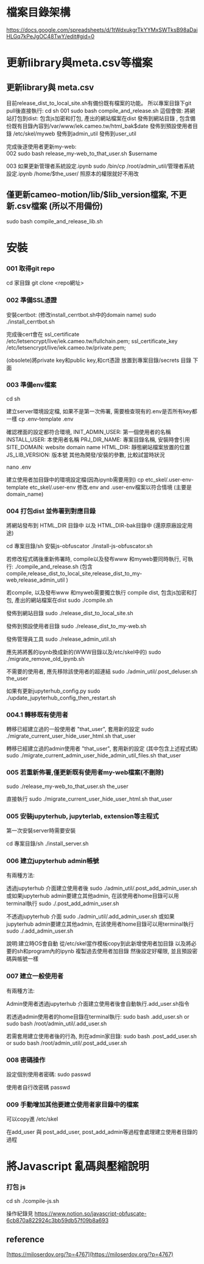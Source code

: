 # 檔案目錄架構
https://docs.google.com/spreadsheets/d/1tWdxukgrTkYYMxSWTksB98aDaiHLGq7kPeJgOC48TwY/edit#gid=0

# 更新library與meta.csv等檔案 

## 更新library與 meta.csv
目前release_dist_to_local_site.sh有備份既有檔案的功能。 
所以專案目錄下git pull後直接執行: 
cd sh 
001 sudo bash compile_and_release.sh 
這個會做: 
將網站打包到dist: 包含js加密和打包, 產出的網站檔案在dist 
發佈到網站目錄 , 包含備份既有目錄內容到/var/www/iek.cameo.tw/html_bak$date
發佈到預設使用者目錄 /etc/skel/myweb
發佈到admin_util 
發佈到user_util 

完成後逐使用者更新my-web:  
002 sudo bash release_my-web_to_that_user.sh $username

003 如果更新管理者系統設定.ipynb 
sudo /bin/cp /root/admin_util/管理者系統設定.ipynb /home/$the_user/ 
照原本的權限就好不用改

## 僅更新cameo-motion/lib/$lib_version檔案, 不更新.csv檔案 (所以不用備份) 
sudo bash compile_and_release_lib.sh 

# 安裝
### 001 取得git repo
cd 家目錄
git clone <repo網址> 

### 002 準備SSL憑證
安裝certbot:
(修改install_cerrtbot.sh中的domain name)
sudo ./install_cerrtbot.sh

完成後cert會在
ssl_certificate /etc/letsencrypt/live/iek.cameo.tw/fullchain.pem;
ssl_certificate_key /etc/letsencrypt/live/iek.cameo.tw/private.pem;

(obsolete)將private key和public key,和crt憑證 放置到專案目錄/secrets 目錄 下面

### 003 準備env檔案

cd sh

建立server環境設定檔, 如果不是第一次佈署, 需要檢查現有的.env是否所有key都一樣
cp .env-template .env

確認裡面的設定都符合環境, 
INIT_ADMIN_USER: 第一個使用者的名稱
INSTALL_USER: 本使用者名稱
PRJ_DIR_NAME: 專案目錄名稱, 安裝時會引用
SITE_DOMAIN: website domain name
HTML_DIR: 靜態網站檔案放置的位置
JS_LIB_VERSION: 版本號
其他為開發/安裝的參數, 比較試當時狀況

nano .env


建立使用者加目錄中的環境設定檔(因為ipynb需要用到)
cp etc_skel/.user-env-template etc_skel/.user-env
修改.env and .user-env檔案以符合情境 (主要是domain_name)


### 004 打包dist 並佈署到對應目錄
將網站發布到 HTML_DIR 目錄中
以及 HTML_DIR-bak目錄中 (還原原廠設定用途)

cd 專案目錄/sh 
安裝js-obfuscator
./install-js-obfuscator.sh

若修改程式碼後重新佈署時, compile以及發布www 和myweb要同時執行, 可執行:
./compile_and_release.sh 
(包含 compile,release_dist_to_local_site,release_dist_to_my-web,release_admin_util )


若compile, 以及發布www 和myweb需要獨立執行
compile dist, 包含js加密和打包, 產出的網站檔案在dist
sudo ./compile.sh

發佈到網站目錄
sudo ./release_dist_to_local_site.sh

發佈到預設使用者目錄
sudo ./release_dist_to_my-web.sh

發佈管理員工具
sudo ./release_admin_util.sh

應先將將舊的ipynb換成新的(WWW目錄以及/etc/skel中的)
sudo ./migrate_remove_old_ipynb.sh


不需要的使用者, 應先移除該使用者的超連結
sudo ./admin_util/.post_deluser.sh the_user

如果有更新jupyterhub_config.py
sudo ./update_jupyterhub_config_then_restart.sh

### 004.1 轉移既有使用者

轉移已經建立過的一般使用者 "that_user", 套用新的設定
sudo ./migrate_current_user_hide_user_html.sh that_user

轉移已經建立過的admin使用者 "that_user", 套用新的設定 (其中包含上述程式碼)
sudo ./migrate_current_admin_user_hide_admin_util_files.sh that_user


### 005 若重新佈署,僅更新既有使用者my-web檔案(不刪除)
sudo ./release_my-web_to_that_user.sh the_user

直接執行
sudo ./migrate_current_user_hide_user_html.sh that_user



### 005 安裝jupyterhub, jupyterlab, extension等主程式
第一次安裝server時需要安裝

cd 專案目錄/sh 
./install_server.sh

### 006 建立jupyterhub admin帳號
有兩種方法:

透過jupyterhub 介面建立使用者後
sudo ./admin_util/.post_add_admin_user.sh <username>
或如果jupyterhub admin要建立其他admin, 在該使用者home目錄可以用terminal執行
sudo ./.post_add_admin_user.sh <username>

不透過jupyterhub 介面
sudo ./admin_util/.add_admin_user.sh <username>
或如果jupyterhub admin要建立其他admin, 在該使用者home目錄可以用terminal執行
sudo ./.add_admin_user.sh <username>


說明:建立時OS會自動 從/etc/skel當作模板copy到此新增使用者加目錄
以及將必要的sh和program內的ipynb 複製過去使用者加目錄
然後設定好權限, 並且預設密碼與帳號一樣



### 007 建立一般使用者
有兩種方法:

Admin使用者透過jupyterhub 介面建立使用者後會自動執行.add_user.sh指令

若透過admin使用者的home目錄在terminal執行:
sudo bash .add_user.sh <username>
or
sudo bash /root/admin_util/.add_user.sh <username>

若需套用建立使用者後的行為, 則在admin家目錄:
sudo bash .post_add_user.sh <username>
or
sudo bash /root/admin_util/.post_add_user.sh <username>


### 008 密碼操作
設定個別使用者密碼:
sudo passwd <username>

使用者自行改密碼
passwd <username>

### 009 手動增加其他要建立使用者家目錄中的檔案
可以copy進 /etc/skel

在add_user 與 post_add_user, post_add_admin等過程會處理建立使用者目錄的過程

# 將Javascript 亂碼與壓縮說明
### 打包 js 
cd sh 
./compile-js.sh

操作紀錄見
https://www.notion.so/javascript-obfuscate-6cb870a822924c3bb59db57f09b8a693


## reference 
[https://miloserdov.org/?p=4767](https://miloserdov.org/?p=4767)

